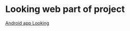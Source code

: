 # Looking web part of project
[Android app Looking](https://github.com/lisseenok/Looking-MDev-2022.git)
